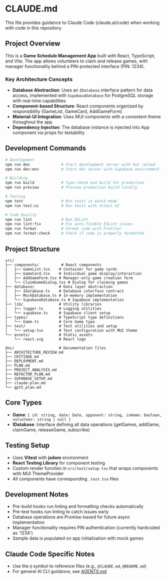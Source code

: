 # CLAUDE.md

This file provides guidance to Claude Code (claude.ai/code) when working with code in this repository.

## Project Overview

This is a **Game Schedule Management App** built with React, TypeScript, and Vite. The app allows volunteers to claim and release games, with manager functionality behind a PIN-protected interface (PIN: 1234).

### Key Architecture Concepts

- **Database Abstraction**: Uses an `IDatabase` interface pattern for data access, implemented with `SupabaseDatabase` for PostgreSQL storage with real-time capabilities
- **Component-based Structure**: React components organized by responsibility (GameList, GameCard, AddGameForm)
- **Material-UI Integration**: Uses MUI components with a consistent theme throughout the app
- **Dependency Injection**: The database instance is injected into App component via props for testability

## Development Commands

```bash
# Development
npm run dev              # Start development server with hot reload
npm run dev:env          # Start dev server with Supabase environment (requires setup)

# Building
npm run build            # Type-check and build for production
npm run preview          # Preview production build locally

# Testing
npm test                 # Run tests in watch mode
npm run test:ui          # Run tests with Vitest UI

# Code Quality
npm run lint             # Run ESLint
npm run lint:fix         # Fix auto-fixable ESLint issues
npm run format           # Format code with Prettier
npm run format:check     # Check if code is properly formatted
```

## Project Structure

```
src/
├── components/          # React components
│   ├── GameList.tsx    # Container for game cards
│   ├── GameCard.tsx    # Individual game display/interaction
│   ├── AddGameForm.tsx # Manager-only game creation form
│   └── ClaimGameDialog.tsx # Dialog for claiming games
├── database/           # Data layer abstraction
│   ├── IDatabase.ts    # Database interface contract
│   ├── MockDatabase.ts # In-memory implementation
│   └── SupabaseDatabase.ts # Supabase implementation
├── lib/                # Utility libraries
│   ├── logger.ts       # Logging utilities
│   └── supabase.ts     # Supabase client setup
├── types/              # TypeScript type definitions
│   └── Game.ts         # Core Game type
├── test/               # Test utilities and setup
│   └── setup.tsx       # Test configuration with MUI theme
└── assets/             # Static assets
    └── react.svg       # React logo

doc/                    # Documentation files
├── ARCHITECTURE_REVIEW.md
├── CRITIQUE.md
├── DEPLOYMENT.md
├── PLAN.md
├── PROJECT_ANALYSIS.md
├── REFACTOR_PLAN.md
├── SUPABASE_SETUP.md
├── claude-plan.md
└── gpt5_plan.md
```

## Core Types

- **Game**: `{ id: string, date: Date, opponent: string, isHome: boolean, volunteer: string | null }`
- **IDatabase**: Interface defining all data operations (getGames, addGame, claimGame, releaseGame, subscribe)

## Testing Setup

- Uses **Vitest** with **jsdom** environment
- **React Testing Library** for component testing
- Custom render function in `src/test/setup.tsx` that wraps components with MUI ThemeProvider
- All components have corresponding `.test.tsx` files

## Development Notes

- Pre-build hooks run linting and formatting checks automatically
- Pre-test hooks run linting to catch issues early
- Database operations are Promise-based for future async implementation
- Manager functionality requires PIN authentication (currently hardcoded as '1234')
- Sample data is populated on app initialization with mock games

## Claude Code Specific Notes

- Use the `@` symbol to reference files (e.g., `@CLAUDE.md`, `@README.md`)
- For general AI CLI guidance, see [AGENTS.md](./AGENTS.md)
